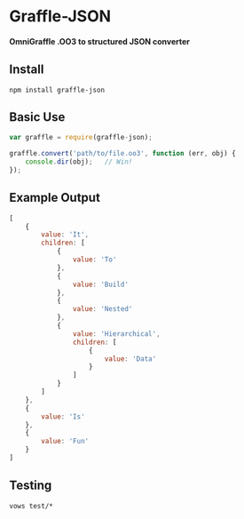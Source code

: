# Graffle-JSON
#### OmniGraffle .OO3 to structured JSON converter

## Install
	npm install graffle-json

## Basic Use
```javascript
var graffle = require(graffle-json);

graffle.convert('path/to/file.oo3', function (err, obj) {
	console.dir(obj);	// Win!
});
````

## Example Output
```javascript
[
    {
        value: 'It',
        children: [
            {
                value: 'To'
            },
            {
                value: 'Build'
            },
            {
                value: 'Nested'
            },
            {
                value: 'Hierarchical',
                children: [
                    {
                        value: 'Data'
                    }
                ]
            }
        ]
    },
    {
        value: 'Is'  
    },
    {
        value: 'Fun'
    }
]
````

## Testing
	vows test/*